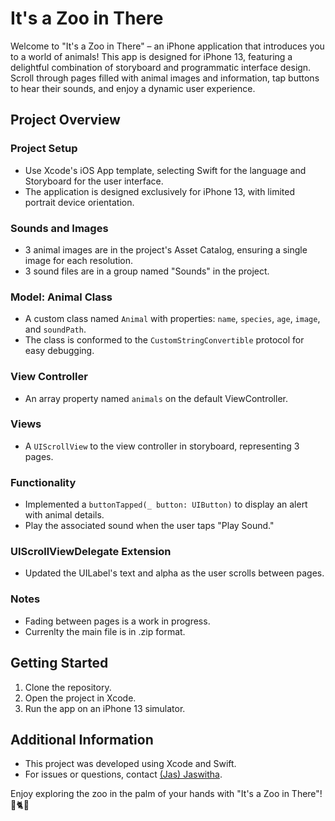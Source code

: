# It's a Zoo in There

Welcome to "It's a Zoo in There" – an iPhone application that introduces you to a world of animals! This app is designed for iPhone 13, featuring a delightful combination of storyboard and programmatic interface design. Scroll through pages filled with animal images and information, tap buttons to hear their sounds, and enjoy a dynamic user experience.

## Project Overview

### Project Setup
- Use Xcode's iOS App template, selecting Swift for the language and Storyboard for the user interface.
- The application is designed exclusively for iPhone 13, with limited portrait device orientation.

### Sounds and Images
- 3 animal images are in the project's Asset Catalog, ensuring a single image for each resolution.
- 3 sound files are in a group named "Sounds" in the project.

### Model: Animal Class
- A custom class named `Animal` with properties: `name`, `species`, `age`, `image`, and `soundPath`.
- The class is conformed to the `CustomStringConvertible` protocol for easy debugging.

### View Controller
- An array property named `animals` on the default ViewController.

### Views
- A `UIScrollView` to the view controller in storyboard, representing 3 pages.

### Functionality
- Implemented a `buttonTapped(_ button: UIButton)` to display an alert with animal details.
- Play the associated sound when the user taps "Play Sound."

### UIScrollViewDelegate Extension
- Updated the UILabel's text and alpha as the user scrolls between pages.


### Notes
- Fading between pages is a work in progress.
- Currenlty the main file is in .zip format.

## Getting Started

1. Clone the repository.
2. Open the project in Xcode.
3. Run the app on an iPhone 13 simulator.

## Additional Information

- This project was developed using Xcode and Swift.
- For issues or questions, contact [(Jas) Jaswitha](mailto:jaswithareddyguntaka@gmail.com).

Enjoy exploring the zoo in the palm of your hands with "It's a Zoo in There"! 🐶🐈🐺
